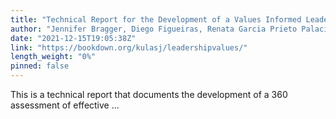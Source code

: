 ```yaml
---
title: "Technical Report for the Development of a Values Informed Leadership Measure"
author: "Jennifer Bragger, Diego Figueiras, Renata Garcia Prieto Palacios Roji, John Kulas & Ian Lee"
date: "2021-12-15T19:05:38Z"
link: "https://bookdown.org/kulasj/leadershipvalues/"
length_weight: "0%"
pinned: false
---
```


This is a technical report that documents the development of a 360 assessment of effective ...
